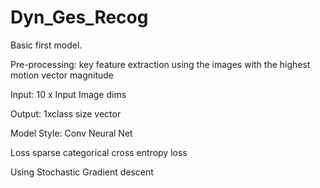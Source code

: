 # Dyn_Ges_Recog

Basic first model.

Pre-processing:
key feature extraction using the images with the highest motion vector magnitude

Input:
10 x Input Image dims

Output:
1xclass size vector

Model Style:
Conv Neural Net

Loss
sparse categorical cross entropy loss

Using Stochastic Gradient descent
